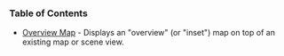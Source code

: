 ### Table of Contents

* [Overview Map](OverviewMap) - Displays an "overview" (or "inset") map on top of an existing map or scene view.

